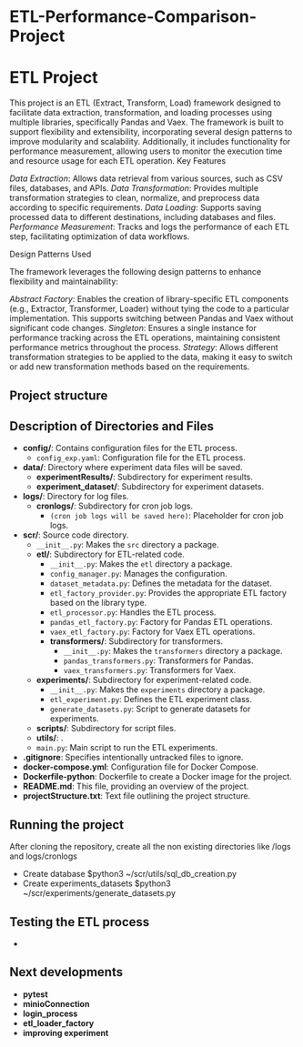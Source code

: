 # ETL-Performance-Comparison-Project
# ETL Project
This project is an ETL (Extract, Transform, Load) framework designed to facilitate data extraction, transformation, and loading processes using multiple libraries, specifically Pandas and Vaex. The framework is built to support flexibility and extensibility, incorporating several design patterns to improve modularity and scalability. Additionally, it includes functionality for performance measurement, allowing users to monitor the execution time and resource usage for each ETL operation.
Key Features

*Data Extraction*: Allows data retrieval from various sources, such as CSV files, databases, and APIs.
*Data Transformation*: Provides multiple transformation strategies to clean, normalize, and preprocess data according to specific requirements.
*Data Loading*: Supports saving processed data to different destinations, including databases and files.
*Performance Measurement*: Tracks and logs the performance of each ETL step, facilitating optimization of data workflows.

Design Patterns Used

The framework leverages the following design patterns to enhance flexibility and maintainability:

*Abstract Factory*: Enables the creation of library-specific ETL components (e.g., Extractor, Transformer, Loader) without tying the code to a particular implementation. This supports switching between Pandas and Vaex without significant code changes.
*Singleton*: Ensures a single instance for performance tracking across the ETL operations, maintaining consistent performance metrics throughout the process.
*Strategy*: Allows different transformation strategies to be applied to the data, making it easy to switch or add new transformation methods based on the requirements.
## Project structure 


## Description of Directories and Files 

- **config/**: Contains configuration files for the ETL process.
  - `config_exp.yaml`: Configuration file for the ETL process.
- **data/**: Directory where experiment data files will be saved.
  - **experimentResults/**: Subdirectory for experiment results.
  - **experiment_dataset/**: Subdirectory for experiment datasets.
- **logs/**: Directory for log files.
  - **cronlogs/**: Subdirectory for cron job logs.
    - `(cron job logs will be saved here)`: Placeholder for cron job logs.
- **scr/**: Source code directory.
  - `__init__.py`: Makes the `src` directory a package.
  - **etl/**: Subdirectory for ETL-related code.
    - `__init__.py`: Makes the `etl` directory a package.
    - `config_manager.py`: Manages the configuration.
    - `dataset_metadata.py`: Defines the metadata for the dataset.
    - `etl_factory_provider.py`: Provides the appropriate ETL factory based on the library type.
    - `etl_processor.py`: Handles the ETL process.
    - `pandas_etl_factory.py`: Factory for Pandas ETL operations.
    - `vaex_etl_factory.py`: Factory for Vaex ETL operations.
    - **transformers/**: Subdirectory for transformers.
      - `__init__.py`: Makes the `transformers` directory a package.
      - `pandas_transformers.py`: Transformers for Pandas.
      - `vaex_transformers.py`: Transformers for Vaex.
  - **experiments/**: Subdirectory for experiment-related code.
    - `__init__.py`: Makes the `experiments` directory a package.
    - `etl_experiment.py`: Defines the ETL experiment class.
    - `generate_datasets.py`: Script to generate datasets for experiments.
  - **scripts/**: Subdirectory for script files.
  - **utils/**: .
  - `main.py`: Main script to run the ETL experiments.
- **.gitignore**: Specifies intentionally untracked files to ignore.
- **docker-compose.yml**: Configuration file for Docker Compose.
- **Dockerfile-python**: Dockerfile to create a Docker image for the project.
- **README.md**: This file, providing an overview of the project.
- **projectStructure.txt**: Text file outlining the project structure.

## Running the project
After cloning the repository, create all the non existing directories like /logs and logs/cronlogs

- Create database $python3 ~/scr/utils/sql_db_creation.py
- Create experiments_datasets $python3 ~/scr/experiments/generate_datasets.py

## Testing the ETL process

* 

## Next developments

- **pytest**
- **minioConnection**
- **login_process**
- **etl_loader_factory**
- **improving experiment**
